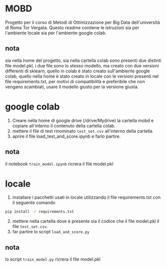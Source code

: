 # MOBD
Progetto per il corso di Metodi di Ottimizzazione per Big Data dell'università di Roma Tor Vergata.
Questo readme contiene le istruzioni sia per l'ambiente locale sia per l'ambiente google colab.
## nota
sia nella home del progetto, sia nella cartella colab sono presenti due distinti file model.pkl, i due file sono lo stesso modello, ma creato con due versioni differenti di sklearn, quello in colab è stato creato sull'ambiente google colab, quello nella home è stato creato in locale con le versioni presenti nel file requirements.txt,
per motivi di compatibilità e preferibile che non vengano scambiati, usare il modello giusto per la versione giusta.

# google colab
1. Creare nella home di google drive (/drive/Mydrive) la cartella mobd e copiare all'interno il contenuto della cartella colab.
2. mettere il file di test rinominato `test_set.csv` all'interno della cartella.
3. aprire il file load_test_and_score.ipynb e farlo partire.
## nota
il notebook `train_model.ipynb` ricrera il file model.pkl

# locale
1. installare i pacchetti usati in locale utilizzando il file requirements.txt con il seguente comando
``` sh
pip install -r requirements.txt
```
2. mettere nella cartella dove è presente sia il codice che il file model.pkl il file `test_set.csv`.
3. far partire lo script `load_and_score.py`
## nota
lo script `train_model.py` ricrera il file model.pkl

